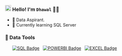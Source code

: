 ### <img src="https://raw.githubusercontent.com/iampavangandhi/iampavangandhi/master/gifs/Hi.gif" width="20px"> Hello! I'm `Dhawal` 👨‍💻

- 🔭 Data Aspirant.
- 📖 Currently learning SQL Server

### :muscle: Data Tools
 &nbsp;  &nbsp;  &nbsp; [![SQL Badge](https://img.shields.io/badge/-sql-00618a?style=for-the-badge&labelColor=ebebeb&logo=sql&logoColor=00618a)](#) &nbsp; [![POWERBI Badge](https://img.shields.io/badge/-powerbi-f2c811?style=for-the-badge&labelColor=ebebeb&logo=powerbi&logoColor=f2c811)](#) &nbsp; [![EXCEL Badge](https://img.shields.io/badge/-excel-217346?style=for-the-badge&labelColor=ebebeb&logo=excel&logoColor=217346)](#)

